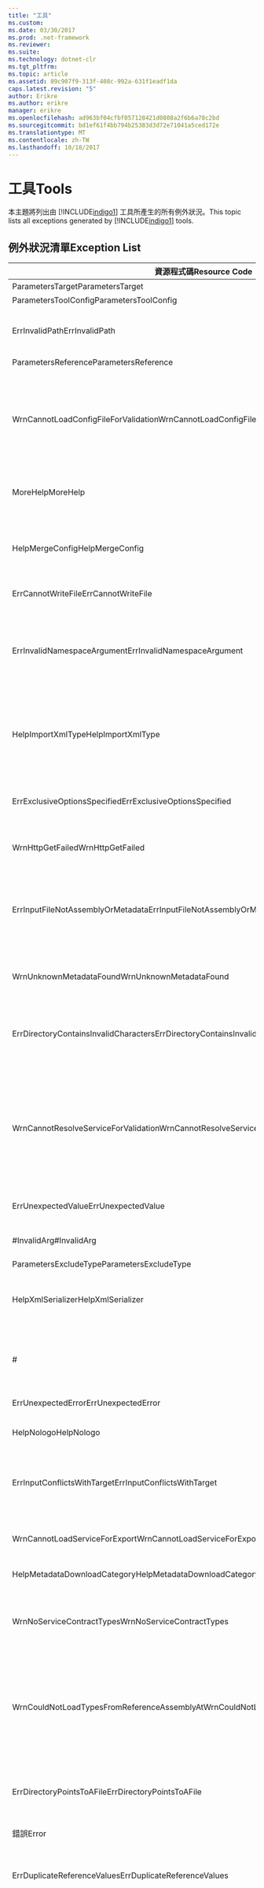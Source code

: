 ```yaml
---
title: "工具"
ms.custom: 
ms.date: 03/30/2017
ms.prod: .net-framework
ms.reviewer: 
ms.suite: 
ms.technology: dotnet-clr
ms.tgt_pltfrm: 
ms.topic: article
ms.assetid: 89c907f9-313f-408c-992a-631f1eadf1da
caps.latest.revision: "5"
author: Erikre
ms.author: erikre
manager: erikre
ms.openlocfilehash: ad963bf04cfbf057128421d0808a2f6b6a78c2bd
ms.sourcegitcommit: bd1ef61f4bb794b25383d3d72e71041a5ced172e
ms.translationtype: MT
ms.contentlocale: zh-TW
ms.lasthandoff: 10/18/2017
---
```

# <a name="tools"></a><span data-ttu-id="4cfe0-102">工具</span><span class="sxs-lookup"><span data-stu-id="4cfe0-102">Tools</span></span>
<span data-ttu-id="4cfe0-103">本主題將列出由 [!INCLUDE[indigo1](../../../../../includes/indigo1-md.md)] 工具所產生的所有例外狀況。</span><span class="sxs-lookup"><span data-stu-id="4cfe0-103">This topic lists all exceptions generated by [!INCLUDE[indigo1](../../../../../includes/indigo1-md.md)] tools.</span></span>  
  
## <a name="exception-list"></a><span data-ttu-id="4cfe0-104">例外狀況清單</span><span class="sxs-lookup"><span data-stu-id="4cfe0-104">Exception List</span></span>  
  
|<span data-ttu-id="4cfe0-105">資源程式碼</span><span class="sxs-lookup"><span data-stu-id="4cfe0-105">Resource Code</span></span>|<span data-ttu-id="4cfe0-106">資源字串</span><span class="sxs-lookup"><span data-stu-id="4cfe0-106">Resource String</span></span>|  
|-------------------|---------------------|  
|<span data-ttu-id="4cfe0-107">ParametersTarget</span><span class="sxs-lookup"><span data-stu-id="4cfe0-107">ParametersTarget</span></span>|<span data-ttu-id="4cfe0-108">\<列舉 ></span><span class="sxs-lookup"><span data-stu-id="4cfe0-108">\<enum></span></span>|  
|<span data-ttu-id="4cfe0-109">ParametersToolConfig</span><span class="sxs-lookup"><span data-stu-id="4cfe0-109">ParametersToolConfig</span></span>|<span data-ttu-id="4cfe0-110">\<configFile ></span><span class="sxs-lookup"><span data-stu-id="4cfe0-110">\<configFile></span></span>|  
|<span data-ttu-id="4cfe0-111">ErrInvalidPath</span><span class="sxs-lookup"><span data-stu-id="4cfe0-111">ErrInvalidPath</span></span>|<span data-ttu-id="4cfe0-112">指定的路徑無效。</span><span class="sxs-lookup"><span data-stu-id="4cfe0-112">The specified is an invalid path.</span></span> <span data-ttu-id="4cfe0-113">請檢查指定的引數。</span><span class="sxs-lookup"><span data-stu-id="4cfe0-113">Check the specified argument.</span></span>|  
|<span data-ttu-id="4cfe0-114">ParametersReference</span><span class="sxs-lookup"><span data-stu-id="4cfe0-114">ParametersReference</span></span>|<span data-ttu-id="4cfe0-115">\<檔案路徑 ></span><span class="sxs-lookup"><span data-stu-id="4cfe0-115">\<file path></span></span>|  
|<span data-ttu-id="4cfe0-116">WrnCannotLoadConfigFileForValidation</span><span class="sxs-lookup"><span data-stu-id="4cfe0-116">WrnCannotLoadConfigFileForValidation</span></span>|<span data-ttu-id="4cfe0-117">在處理從指定位置載入的組態檔時發生錯誤。</span><span class="sxs-lookup"><span data-stu-id="4cfe0-117">An error occurred while processing the configuration file loaded from the specified location.</span></span> <span data-ttu-id="4cfe0-118">無法驗證此組態檔中定義的服務。</span><span class="sxs-lookup"><span data-stu-id="4cfe0-118">Services that are defined in this configuration file cannot be validated.</span></span>|  
|<span data-ttu-id="4cfe0-119">MoreHelp</span><span class="sxs-lookup"><span data-stu-id="4cfe0-119">MoreHelp</span></span>|<span data-ttu-id="4cfe0-120">如需詳細說明，請輸入 "svcutil" 並包含指定引數。</span><span class="sxs-lookup"><span data-stu-id="4cfe0-120">For more help, type "svcutil" with the specified arguments.</span></span>|  
|<span data-ttu-id="4cfe0-121">HelpMergeConfig</span><span class="sxs-lookup"><span data-stu-id="4cfe0-121">HelpMergeConfig</span></span>|<span data-ttu-id="4cfe0-122">會導致產生的組態合併到現有的檔案，而不是覆寫現有的檔案。</span><span class="sxs-lookup"><span data-stu-id="4cfe0-122">Causes the generated configuration to be merged into an existing file instead of overwriting the existing file.</span></span>|  
|<span data-ttu-id="4cfe0-123">ErrCannotWriteFile</span><span class="sxs-lookup"><span data-stu-id="4cfe0-123">ErrCannotWriteFile</span></span>|<span data-ttu-id="4cfe0-124">無法寫入輸出檔。</span><span class="sxs-lookup"><span data-stu-id="4cfe0-124">Cannot write to an output file.</span></span>|  
|<span data-ttu-id="4cfe0-125">ErrInvalidNamespaceArgument</span><span class="sxs-lookup"><span data-stu-id="4cfe0-125">ErrInvalidNamespaceArgument</span></span>|<span data-ttu-id="4cfe0-126">指定的無效值已傳遞給指定的選項。</span><span class="sxs-lookup"><span data-stu-id="4cfe0-126">The specified invalid value was passed to the specified option.</span></span> <span data-ttu-id="4cfe0-127">指定逗號分隔的目標命名空間與 CLR 命名空間組。</span><span class="sxs-lookup"><span data-stu-id="4cfe0-127">Specify a comma-separated target namespace and CLR namespace pair.</span></span>|  
|<span data-ttu-id="4cfe0-128">HelpImportXmlType</span><span class="sxs-lookup"><span data-stu-id="4cfe0-128">HelpImportXmlType</span></span>|<span data-ttu-id="4cfe0-129">設定 DataContract 序列化程式將非 DataContract 類型當成 IXmlSerializable 類型來匯入。</span><span class="sxs-lookup"><span data-stu-id="4cfe0-129">Configures the DataContract serializer to import non-DataContract types as IXmlSerializable types.</span></span>|  
|<span data-ttu-id="4cfe0-130">ErrExclusiveOptionsSpecified</span><span class="sxs-lookup"><span data-stu-id="4cfe0-130">ErrExclusiveOptionsSpecified</span></span>|<span data-ttu-id="4cfe0-131">一旦指定了其他指定選項，就無法使用指定的選項。</span><span class="sxs-lookup"><span data-stu-id="4cfe0-131">The specified option cannot be used when the other specified option has been specified.</span></span>|  
|<span data-ttu-id="4cfe0-132">WrnHttpGetFailed</span><span class="sxs-lookup"><span data-stu-id="4cfe0-132">WrnHttpGetFailed</span></span>|<span data-ttu-id="4cfe0-133">包含指定 URI 的 HTTP GET 錯誤。</span><span class="sxs-lookup"><span data-stu-id="4cfe0-133">HTTP GET Error with the specified URI.</span></span>|  
|<span data-ttu-id="4cfe0-134">ErrInputFileNotAssemblyOrMetadata</span><span class="sxs-lookup"><span data-stu-id="4cfe0-134">ErrInputFileNotAssemblyOrMetadata</span></span>|<span data-ttu-id="4cfe0-135">透過指定輸入引數所讀取的指定位置裡的檔案，看起來不像是 XML 中繼資料檔或有效的組件。</span><span class="sxs-lookup"><span data-stu-id="4cfe0-135">The file at the specified location read via the specified input argument does not appear to be an XML metadata file or a valid assembly.</span></span>|  
|<span data-ttu-id="4cfe0-136">WrnUnknownMetadataFound</span><span class="sxs-lookup"><span data-stu-id="4cfe0-136">WrnUnknownMetadataFound</span></span>|<span data-ttu-id="4cfe0-137">無法儲存無法辨識的指定類型中繼資料文件。</span><span class="sxs-lookup"><span data-stu-id="4cfe0-137">Cannot save unrecognized metadata document of the specified type.</span></span>|  
|<span data-ttu-id="4cfe0-138">ErrDirectoryContainsInvalidCharacters</span><span class="sxs-lookup"><span data-stu-id="4cfe0-138">ErrDirectoryContainsInvalidCharacters</span></span>|<span data-ttu-id="4cfe0-139">指定的無效值已傳遞給指定的選項。</span><span class="sxs-lookup"><span data-stu-id="4cfe0-139">The specified invalid value was passed to the specified option.</span></span> <span data-ttu-id="4cfe0-140">路徑不允許指定的字元。</span><span class="sxs-lookup"><span data-stu-id="4cfe0-140">The specified character is not permitted in a path.</span></span>|  
|<span data-ttu-id="4cfe0-141">WrnCannotResolveServiceForValidation</span><span class="sxs-lookup"><span data-stu-id="4cfe0-141">WrnCannotResolveServiceForValidation</span></span>|<span data-ttu-id="4cfe0-142">無法載入包含指定 configName 的服務。</span><span class="sxs-lookup"><span data-stu-id="4cfe0-142">Unable to load a service with the specified configName.</span></span> <span data-ttu-id="4cfe0-143">若要驗證服務，請同時提供包含服務類型的組件，以及包含此服務組態的可執行檔。</span><span class="sxs-lookup"><span data-stu-id="4cfe0-143">To validate a service, provide both the assembly that contains the service type and an executable with the configuration for this service.</span></span>|  
|<span data-ttu-id="4cfe0-144">ErrUnexpectedValue</span><span class="sxs-lookup"><span data-stu-id="4cfe0-144">ErrUnexpectedValue</span></span>|<span data-ttu-id="4cfe0-145">指定的選項不支援任何值。</span><span class="sxs-lookup"><span data-stu-id="4cfe0-145">The specified option does not support any values.</span></span>|  
|<span data-ttu-id="4cfe0-146">#InvalidArg</span><span class="sxs-lookup"><span data-stu-id="4cfe0-146">#InvalidArg</span></span>|<span data-ttu-id="4cfe0-147">指定項目內含無效引數。</span><span class="sxs-lookup"><span data-stu-id="4cfe0-147">The specified contains an invalid argument.</span></span>|  
|<span data-ttu-id="4cfe0-148">ParametersExcludeType</span><span class="sxs-lookup"><span data-stu-id="4cfe0-148">ParametersExcludeType</span></span>|<span data-ttu-id="4cfe0-149">\<type></span><span class="sxs-lookup"><span data-stu-id="4cfe0-149">\<type></span></span>|  
|<span data-ttu-id="4cfe0-150">HelpXmlSerializer</span><span class="sxs-lookup"><span data-stu-id="4cfe0-150">HelpXmlSerializer</span></span>|<span data-ttu-id="4cfe0-151">產生資料型別，這些型別會使用 XmlSerializer 來進行序列化和還原序列化。</span><span class="sxs-lookup"><span data-stu-id="4cfe0-151">Generate data types that use the XmlSerializer for serialization and deserialization.</span></span>|  
|#|---------------------------------------------------------------------------------------------------------------------=|  
|<span data-ttu-id="4cfe0-152">ErrUnexpectedError</span><span class="sxs-lookup"><span data-stu-id="4cfe0-152">ErrUnexpectedError</span></span>|<span data-ttu-id="4cfe0-153">工具中出現錯誤。</span><span class="sxs-lookup"><span data-stu-id="4cfe0-153">An error occurred in the tool.</span></span>|  
|<span data-ttu-id="4cfe0-154">HelpNologo</span><span class="sxs-lookup"><span data-stu-id="4cfe0-154">HelpNologo</span></span>|<span data-ttu-id="4cfe0-155">已隱藏著作權與橫幅資訊。</span><span class="sxs-lookup"><span data-stu-id="4cfe0-155">The copyright and banner message is suppressed.</span></span>|  
|<span data-ttu-id="4cfe0-156">ErrInputConflictsWithTarget</span><span class="sxs-lookup"><span data-stu-id="4cfe0-156">ErrInputConflictsWithTarget</span></span>|<span data-ttu-id="4cfe0-157">從指定項目中讀取的輸入型別不支援將指定選項設為指定值。</span><span class="sxs-lookup"><span data-stu-id="4cfe0-157">The type of input read from the specified is not supported with the specified option set to the specified value.</span></span>|  
|<span data-ttu-id="4cfe0-158">WrnCannotLoadServiceForExport</span><span class="sxs-lookup"><span data-stu-id="4cfe0-158">WrnCannotLoadServiceForExport</span></span>|<span data-ttu-id="4cfe0-159">載入要匯出的服務類型時發生錯誤。</span><span class="sxs-lookup"><span data-stu-id="4cfe0-159">An error occurred while loading the service type to be exported.</span></span>|  
|<span data-ttu-id="4cfe0-160">HelpMetadataDownloadCategory</span><span class="sxs-lookup"><span data-stu-id="4cfe0-160">HelpMetadataDownloadCategory</span></span>|<span data-ttu-id="4cfe0-161">-= 中繼資料下載 =-</span><span class="sxs-lookup"><span data-stu-id="4cfe0-161">-= METADATA DOWNLOAD =-</span></span>|  
|<span data-ttu-id="4cfe0-162">WrnNoServiceContractTypes</span><span class="sxs-lookup"><span data-stu-id="4cfe0-162">WrnNoServiceContractTypes</span></span>|<span data-ttu-id="4cfe0-163">無法產生指定組件的 XmlSerializer 型別。</span><span class="sxs-lookup"><span data-stu-id="4cfe0-163">Cannot generate XmlSerializer types for the specified assembly.</span></span> <span data-ttu-id="4cfe0-164">找不到服務合約類型。</span><span class="sxs-lookup"><span data-stu-id="4cfe0-164">No service contract types were found.</span></span>|  
|<span data-ttu-id="4cfe0-165">WrnCouldNotLoadTypesFromReferenceAssemblyAt</span><span class="sxs-lookup"><span data-stu-id="4cfe0-165">WrnCouldNotLoadTypesFromReferenceAssemblyAt</span></span>|<span data-ttu-id="4cfe0-166">在載入先前從指定項目載入的組件型別時發生錯誤。</span><span class="sxs-lookup"><span data-stu-id="4cfe0-166">An error occurred while loading types in an assembly that was loaded from the specified.</span></span> <span data-ttu-id="4cfe0-167">無法載入組件中某些型別，因此無法提供給工具使用。</span><span class="sxs-lookup"><span data-stu-id="4cfe0-167">Some types in the assembly cannot be loaded and are unavailable to the tool.</span></span>|  
|<span data-ttu-id="4cfe0-168">ErrDirectoryPointsToAFile</span><span class="sxs-lookup"><span data-stu-id="4cfe0-168">ErrDirectoryPointsToAFile</span></span>|<span data-ttu-id="4cfe0-169">指定的無效值已傳遞給指定的選項。</span><span class="sxs-lookup"><span data-stu-id="4cfe0-169">The specified invalid value was passed to the specified option.</span></span> <span data-ttu-id="4cfe0-170">指定值為檔案路徑。</span><span class="sxs-lookup"><span data-stu-id="4cfe0-170">The specified value is a path to a file.</span></span>|  
|<span data-ttu-id="4cfe0-171">錯誤</span><span class="sxs-lookup"><span data-stu-id="4cfe0-171">Error</span></span>|<span data-ttu-id="4cfe0-172">錯誤：</span><span class="sxs-lookup"><span data-stu-id="4cfe0-172">Error:</span></span>|  
|<span data-ttu-id="4cfe0-173">ErrDuplicateReferenceValues</span><span class="sxs-lookup"><span data-stu-id="4cfe0-173">ErrDuplicateReferenceValues</span></span>|<span data-ttu-id="4cfe0-174">已使用指定選項來載入指定組件兩次。</span><span class="sxs-lookup"><span data-stu-id="4cfe0-174">The specified assembly was loaded twice using the specified option.</span></span> <span data-ttu-id="4cfe0-175">組件只能當作參照一次。</span><span class="sxs-lookup"><span data-stu-id="4cfe0-175">An assembly can only be reference once.</span></span>|  
|<span data-ttu-id="4cfe0-176">WrnNoXmlSerializerOperationBehavior</span><span class="sxs-lookup"><span data-stu-id="4cfe0-176">WrnNoXmlSerializerOperationBehavior</span></span>|<span data-ttu-id="4cfe0-177">無法產生指定組件的 XmlSerializer。</span><span class="sxs-lookup"><span data-stu-id="4cfe0-177">Cannot generate XmlSerializer for the specified assembly.</span></span> <span data-ttu-id="4cfe0-178">組件中的所有服務合約都未與 XmlSerializerOperationBehavior 一起運作。</span><span class="sxs-lookup"><span data-stu-id="4cfe0-178">No service contract in the assembly has an operation with XmlSerializerOperationBehavior.</span></span>|  
|<span data-ttu-id="4cfe0-179">ErrCannotCreateDirectory</span><span class="sxs-lookup"><span data-stu-id="4cfe0-179">ErrCannotCreateDirectory</span></span>|<span data-ttu-id="4cfe0-180">無法建立指定目錄。</span><span class="sxs-lookup"><span data-stu-id="4cfe0-180">Cannot create the specified directory.</span></span>|  
|<span data-ttu-id="4cfe0-181">ErrCouldNotLoadTypesFromAssemblyAt</span><span class="sxs-lookup"><span data-stu-id="4cfe0-181">ErrCouldNotLoadTypesFromAssemblyAt</span></span>|<span data-ttu-id="4cfe0-182">無法將任何型別載入指定組件中。</span><span class="sxs-lookup"><span data-stu-id="4cfe0-182">Cannot load any types in the specified assembly.</span></span>|  
|<span data-ttu-id="4cfe0-183">ErrUnknownSwitch</span><span class="sxs-lookup"><span data-stu-id="4cfe0-183">ErrUnknownSwitch</span></span>|<span data-ttu-id="4cfe0-184">指定的參數為無法辨識的選項。</span><span class="sxs-lookup"><span data-stu-id="4cfe0-184">The specified switch is an unrecognized option.</span></span>|  
|<span data-ttu-id="4cfe0-185">Logo</span><span class="sxs-lookup"><span data-stu-id="4cfe0-185">Logo</span></span>|<span data-ttu-id="4cfe0-186">工具的標誌為包含版本資訊的 "Microsoft ® Service Model Metadata Tool"。</span><span class="sxs-lookup"><span data-stu-id="4cfe0-186">The logo of the tool is "Microsoft ® Service Model Metadata Tool" with version.</span></span>|  
|<span data-ttu-id="4cfe0-187">NoCodeWasGenerated</span><span class="sxs-lookup"><span data-stu-id="4cfe0-187">NoCodeWasGenerated</span></span>|<span data-ttu-id="4cfe0-188">未產生任何程式碼。</span><span class="sxs-lookup"><span data-stu-id="4cfe0-188">No code was generated.</span></span><br /><br /> <span data-ttu-id="4cfe0-189">如果您之前嘗試產生用戶端，可能是因為中繼資料文件並未包含任何有效的合約或服務</span><span class="sxs-lookup"><span data-stu-id="4cfe0-189">If you were trying to generate a client, this could be because the metadata documents did not contain any valid contracts or services</span></span><br /><br /> <span data-ttu-id="4cfe0-190">或是因為所有合約/服務被發現存在參照組件中。</span><span class="sxs-lookup"><span data-stu-id="4cfe0-190">or because all contracts/services were discovered to exist in reference assemblies.</span></span> <span data-ttu-id="4cfe0-191">請確認您已將所有中繼資料文件傳送至工具中。</span><span class="sxs-lookup"><span data-stu-id="4cfe0-191">Verify that you passed all the metadata documents to the tool.</span></span>|  
|<span data-ttu-id="4cfe0-192">WrnUnableToLoadContractForSGen</span><span class="sxs-lookup"><span data-stu-id="4cfe0-192">WrnUnableToLoadContractForSGen</span></span>|<span data-ttu-id="4cfe0-193">載入合約類型時發生錯誤。</span><span class="sxs-lookup"><span data-stu-id="4cfe0-193">An error occurred while loading a contract type.</span></span> <span data-ttu-id="4cfe0-194">無法產生此合約的 XmlSerializer 型別。</span><span class="sxs-lookup"><span data-stu-id="4cfe0-194">Cannot generate the XmlSerializer type for this contract.</span></span> <span data-ttu-id="4cfe0-195">指定了型別和詳細資料。</span><span class="sxs-lookup"><span data-stu-id="4cfe0-195">The type and details are specified.</span></span>|  
|<span data-ttu-id="4cfe0-196">WrnOptionConflictsWithInput</span><span class="sxs-lookup"><span data-stu-id="4cfe0-196">WrnOptionConflictsWithInput</span></span>|<span data-ttu-id="4cfe0-197">無法將指定選項與多個輸入組件一起使用。</span><span class="sxs-lookup"><span data-stu-id="4cfe0-197">The specified option cannot be used with multiple input assemblies.</span></span> <span data-ttu-id="4cfe0-198">已忽略指定選項。</span><span class="sxs-lookup"><span data-stu-id="4cfe0-198">The specified option is ignored.</span></span>|  
|<span data-ttu-id="4cfe0-199">ErrUnableToImportMetadata</span><span class="sxs-lookup"><span data-stu-id="4cfe0-199">ErrUnableToImportMetadata</span></span>|<span data-ttu-id="4cfe0-200">嘗試匯入中繼資料時發生嚴重錯誤。</span><span class="sxs-lookup"><span data-stu-id="4cfe0-200">A critical error occurred while attempting to import metadata.</span></span>|  
|<span data-ttu-id="4cfe0-201">ErrInvalidSerializer</span><span class="sxs-lookup"><span data-stu-id="4cfe0-201">ErrInvalidSerializer</span></span>|<span data-ttu-id="4cfe0-202">無效的序列化程式已經傳送至指定選項中。</span><span class="sxs-lookup"><span data-stu-id="4cfe0-202">An invalid serializer value was passed to the specified option.</span></span> <span data-ttu-id="4cfe0-203">已指定支援的序列化程式。</span><span class="sxs-lookup"><span data-stu-id="4cfe0-203">The supported serializers are specified.</span></span>|  
|<span data-ttu-id="4cfe0-204">SavingDownloadedMetadata</span><span class="sxs-lookup"><span data-stu-id="4cfe0-204">SavingDownloadedMetadata</span></span>|<span data-ttu-id="4cfe0-205">正在儲存下載的中繼資料檔...</span><span class="sxs-lookup"><span data-stu-id="4cfe0-205">Saving downloaded metadata files...</span></span>|  
|<span data-ttu-id="4cfe0-206">WrnNoConfigForServices</span><span class="sxs-lookup"><span data-stu-id="4cfe0-206">WrnNoConfigForServices</span></span>|<span data-ttu-id="4cfe0-207">所傳送的組件沒有一個是包含組態檔的可執行檔，或者沒有一個組態檔包含帶有指定組態名稱的服務。</span><span class="sxs-lookup"><span data-stu-id="4cfe0-207">None of the assemblies passed were executables with configuration file or none of the configuration files contained services with the specified configuration name.</span></span>|  
|<span data-ttu-id="4cfe0-208">ErrInputConflictsWithOption</span><span class="sxs-lookup"><span data-stu-id="4cfe0-208">ErrInputConflictsWithOption</span></span>|<span data-ttu-id="4cfe0-209">從指定項目讀取的輸入無法用來搭配指定選項，因為它們意指不同的工具作業模式。</span><span class="sxs-lookup"><span data-stu-id="4cfe0-209">The input read from the specified cannot be used with the specified option because they imply different modes of tool operation.</span></span>|  
|<span data-ttu-id="4cfe0-210">ErrUnableToExportEndpoints</span><span class="sxs-lookup"><span data-stu-id="4cfe0-210">ErrUnableToExportEndpoints</span></span>|<span data-ttu-id="4cfe0-211">匯出指定服務類型時發生錯誤。</span><span class="sxs-lookup"><span data-stu-id="4cfe0-211">An error occurred while exporting the specified service type.</span></span>|  
|<span data-ttu-id="4cfe0-212">ErrInputSchemaParseError</span><span class="sxs-lookup"><span data-stu-id="4cfe0-212">ErrInputSchemaParseError</span></span>|<span data-ttu-id="4cfe0-213">讀取指定項目時發生 XML 結構描述剖析錯誤。</span><span class="sxs-lookup"><span data-stu-id="4cfe0-213">An XML schema parsing error occurred while reading the specified.</span></span> <span data-ttu-id="4cfe0-214">請驗證 XML 格式正確而且有效。</span><span class="sxs-lookup"><span data-stu-id="4cfe0-214">Verify that the XML is both well-formed and valid.</span></span>|  
|<span data-ttu-id="4cfe0-215">ErrInputPolicyParseError</span><span class="sxs-lookup"><span data-stu-id="4cfe0-215">ErrInputPolicyParseError</span></span>|<span data-ttu-id="4cfe0-216">讀取指定項目時發生 WS-Policy 剖析錯誤。</span><span class="sxs-lookup"><span data-stu-id="4cfe0-216">A WS-Policy parsing error occurred while reading the specified.</span></span> <span data-ttu-id="4cfe0-217">請驗證 XML 格式正確而且有效。</span><span class="sxs-lookup"><span data-stu-id="4cfe0-217">Verify that the XML is both well-formed and valid.</span></span>|  
|<span data-ttu-id="4cfe0-218">ErrUnableToLoadReferenceType</span><span class="sxs-lookup"><span data-stu-id="4cfe0-218">ErrUnableToLoadReferenceType</span></span>|<span data-ttu-id="4cfe0-219">載入參照的合約類型時發生錯誤。</span><span class="sxs-lookup"><span data-stu-id="4cfe0-219">An error occurred while loading a referenced contract type.</span></span> <span data-ttu-id="4cfe0-220">已忽略指定類型。</span><span class="sxs-lookup"><span data-stu-id="4cfe0-220">This specified type is ignored.</span></span>|  
|<span data-ttu-id="4cfe0-221">WrnCannotLoadServiceForValidation</span><span class="sxs-lookup"><span data-stu-id="4cfe0-221">WrnCannotLoadServiceForValidation</span></span>|<span data-ttu-id="4cfe0-222">載入要驗證的服務時發生錯誤。</span><span class="sxs-lookup"><span data-stu-id="4cfe0-222">An error occurred while loading the service to be validated.</span></span> <span data-ttu-id="4cfe0-223">指定了型別和詳細資料。</span><span class="sxs-lookup"><span data-stu-id="4cfe0-223">The type and details are specified.</span></span>|  
|<span data-ttu-id="4cfe0-224">HelpCodeGenerationCategory</span><span class="sxs-lookup"><span data-stu-id="4cfe0-224">HelpCodeGenerationCategory</span></span>|<span data-ttu-id="4cfe0-225">-= 程式碼產生 =-</span><span class="sxs-lookup"><span data-stu-id="4cfe0-225">-= CODE GENERATION =-</span></span>|  
|<span data-ttu-id="4cfe0-226">RetreivingMetadataWithMexAndDisco</span><span class="sxs-lookup"><span data-stu-id="4cfe0-226">RetreivingMetadataWithMexAndDisco</span></span>|<span data-ttu-id="4cfe0-227">使用 WS-Metadata Exchange 或 DISCO 嘗試從指定項目中下載中繼資料。</span><span class="sxs-lookup"><span data-stu-id="4cfe0-227">Attempting to download metadata from the specified using WS-Metadata Exchange or DISCO.</span></span>|  
|<span data-ttu-id="4cfe0-228">ErrGeneralSchemaValidation</span><span class="sxs-lookup"><span data-stu-id="4cfe0-228">ErrGeneralSchemaValidation</span></span>|<span data-ttu-id="4cfe0-229">驗證在匯出期間產生的 XML 結構描述時發生錯誤。</span><span class="sxs-lookup"><span data-stu-id="4cfe0-229">An error occurred while verifying XML schemas that were generated during export.</span></span>|  
|<span data-ttu-id="4cfe0-230">ParametersDirectory</span><span class="sxs-lookup"><span data-stu-id="4cfe0-230">ParametersDirectory</span></span>|<span data-ttu-id="4cfe0-231">\<目錄 ></span><span class="sxs-lookup"><span data-stu-id="4cfe0-231">\<directory></span></span>|  
|<span data-ttu-id="4cfe0-232">ErrCannotLoadSpecifiedType</span><span class="sxs-lookup"><span data-stu-id="4cfe0-232">ErrCannotLoadSpecifiedType</span></span>|<span data-ttu-id="4cfe0-233">無法針對已經傳送至指定選項的指定值載入任何型別。</span><span class="sxs-lookup"><span data-stu-id="4cfe0-233">No type can be loaded for the specified value that was passed to the specified option.</span></span> <span data-ttu-id="4cfe0-234">請確定此型別所屬的組件係透過指定選項來指定。</span><span class="sxs-lookup"><span data-stu-id="4cfe0-234">Ensure that the assembly that this type belongs to is specified using the specified option.</span></span>|  
|<span data-ttu-id="4cfe0-235">ErrOptionModeConflict</span><span class="sxs-lookup"><span data-stu-id="4cfe0-235">ErrOptionModeConflict</span></span>|<span data-ttu-id="4cfe0-236">指定選項無法搭配指定選項一起使用，因為它們意指不同的輸出類型。</span><span class="sxs-lookup"><span data-stu-id="4cfe0-236">The specified option cannot be used with the specified option because they imply different output types.</span></span>|  
|<span data-ttu-id="4cfe0-237">ErrIsNotAnAssembly</span><span class="sxs-lookup"><span data-stu-id="4cfe0-237">ErrIsNotAnAssembly</span></span>|<span data-ttu-id="4cfe0-238">無法將指定項目當成組件載入。</span><span class="sxs-lookup"><span data-stu-id="4cfe0-238">Cannot load the specified as an assembly.</span></span> <span data-ttu-id="4cfe0-239">請驗證此檔案為 .NET 組件。</span><span class="sxs-lookup"><span data-stu-id="4cfe0-239">Verify that this file is a .NET assembly.</span></span>|  
|<span data-ttu-id="4cfe0-240">ErrInputConflictsWithMode</span><span class="sxs-lookup"><span data-stu-id="4cfe0-240">ErrInputConflictsWithMode</span></span>|<span data-ttu-id="4cfe0-241">從指定項目讀取的輸入與其他選項不一致。</span><span class="sxs-lookup"><span data-stu-id="4cfe0-241">The input read from the specified is inconsistent with other options.</span></span>|  
|<span data-ttu-id="4cfe0-242">ErrDuplicateValuePassedToTypeArg</span><span class="sxs-lookup"><span data-stu-id="4cfe0-242">ErrDuplicateValuePassedToTypeArg</span></span>|<span data-ttu-id="4cfe0-243">指定值已經多次傳送至指定選項。</span><span class="sxs-lookup"><span data-stu-id="4cfe0-243">The specified value was passed to the specified option multiple times.</span></span> <span data-ttu-id="4cfe0-244">每種型別只能指定一次。</span><span class="sxs-lookup"><span data-stu-id="4cfe0-244">Each type can be specified only once.</span></span>|  
|<span data-ttu-id="4cfe0-245">ErrInputEPRFileParseError</span><span class="sxs-lookup"><span data-stu-id="4cfe0-245">ErrInputEPRFileParseError</span></span>|<span data-ttu-id="4cfe0-246">無法從指定項目讀取端點參照。</span><span class="sxs-lookup"><span data-stu-id="4cfe0-246">Cannot read the endpoint reference from the specified.</span></span> <span data-ttu-id="4cfe0-247">請驗證 XML 格式正確而且有效。</span><span class="sxs-lookup"><span data-stu-id="4cfe0-247">Verify that the XML is both well-formed and valid.</span></span>|  
|<span data-ttu-id="4cfe0-248">ErrCouldNotCreateCodeProvider</span><span class="sxs-lookup"><span data-stu-id="4cfe0-248">ErrCouldNotCreateCodeProvider</span></span>|<span data-ttu-id="4cfe0-249">您無法針對已經傳送至 /{1} 引數的指定值建立程式碼提供者。</span><span class="sxs-lookup"><span data-stu-id="4cfe0-249">A code provider cannot be created for the specified value, that was passed to the /{1} argument.</span></span> <span data-ttu-id="4cfe0-250">請驗證程式碼提供者已安裝且設定妥當。</span><span class="sxs-lookup"><span data-stu-id="4cfe0-250">Verify that the code provider is properly installed and configured.</span></span>|  
|<span data-ttu-id="4cfe0-251">ErrPathTooLongDirOnly</span><span class="sxs-lookup"><span data-stu-id="4cfe0-251">ErrPathTooLongDirOnly</span></span>|<span data-ttu-id="4cfe0-252">結果指定路徑太長。</span><span class="sxs-lookup"><span data-stu-id="4cfe0-252">The resultant specified path is too long.</span></span> <span data-ttu-id="4cfe0-253">請檢視指定引數。</span><span class="sxs-lookup"><span data-stu-id="4cfe0-253">Review the specified argument.</span></span>|  
|<span data-ttu-id="4cfe0-254">HelpDataContractSerializer</span><span class="sxs-lookup"><span data-stu-id="4cfe0-254">HelpDataContractSerializer</span></span>|<span data-ttu-id="4cfe0-255">產生使用 DataContract 序列化程式以進行序列化與還原序列化的資料型別。</span><span class="sxs-lookup"><span data-stu-id="4cfe0-255">Generate data types that use the DataContract Serializer for serialization and deserialization.</span></span>|  
|<span data-ttu-id="4cfe0-256">ErrUnableToExportEndpoint</span><span class="sxs-lookup"><span data-stu-id="4cfe0-256">ErrUnableToExportEndpoint</span></span>|<span data-ttu-id="4cfe0-257">匯出指定命名空間之指定端點名稱時發生錯誤，此命名空間可在組件所載入的組態檔之指定服務型別中找到。</span><span class="sxs-lookup"><span data-stu-id="4cfe0-257">An error occurred while exporting the specified  endpoint name in the specified namespace in the specified  service type found in the configuration file loaded for the assembly.</span></span>|  
|<span data-ttu-id="4cfe0-258">HelpUsage1</span><span class="sxs-lookup"><span data-stu-id="4cfe0-258">HelpUsage1</span></span>|<span data-ttu-id="4cfe0-259">顯示說明用法。</span><span class="sxs-lookup"><span data-stu-id="4cfe0-259">Displays help usage.</span></span>|  
|<span data-ttu-id="4cfe0-260">HelpUsage2</span><span class="sxs-lookup"><span data-stu-id="4cfe0-260">HelpUsage2</span></span>|<span data-ttu-id="4cfe0-261">顯示說明用法。</span><span class="sxs-lookup"><span data-stu-id="4cfe0-261">Displays help usage.</span></span>|  
|<span data-ttu-id="4cfe0-262">HelpUsage3</span><span class="sxs-lookup"><span data-stu-id="4cfe0-262">HelpUsage3</span></span>|<span data-ttu-id="4cfe0-263">顯示說明用法。</span><span class="sxs-lookup"><span data-stu-id="4cfe0-263">Displays help usage.</span></span>|  
|<span data-ttu-id="4cfe0-264">HelpUsage4</span><span class="sxs-lookup"><span data-stu-id="4cfe0-264">HelpUsage4</span></span>|<span data-ttu-id="4cfe0-265">顯示說明用法。</span><span class="sxs-lookup"><span data-stu-id="4cfe0-265">Displays help usage.</span></span>|  
|<span data-ttu-id="4cfe0-266">HelpUsage5</span><span class="sxs-lookup"><span data-stu-id="4cfe0-266">HelpUsage5</span></span>|<span data-ttu-id="4cfe0-267">顯示說明用法。</span><span class="sxs-lookup"><span data-stu-id="4cfe0-267">Displays help usage.</span></span>|  
|<span data-ttu-id="4cfe0-268">ErrDirectoryNotFound</span><span class="sxs-lookup"><span data-stu-id="4cfe0-268">ErrDirectoryNotFound</span></span>|<span data-ttu-id="4cfe0-269">找不到指定目錄。</span><span class="sxs-lookup"><span data-stu-id="4cfe0-269">The specified directory cannot be found.</span></span> <span data-ttu-id="4cfe0-270">請驗證目錄確實存在，而且您具有適當的讀取權限。</span><span class="sxs-lookup"><span data-stu-id="4cfe0-270">Verify that the directory exists and that you have the appropriate permissions to read it.</span></span>|  
|<span data-ttu-id="4cfe0-271">ErrUnableToLoadFile</span><span class="sxs-lookup"><span data-stu-id="4cfe0-271">ErrUnableToLoadFile</span></span>|<span data-ttu-id="4cfe0-272">無法讀取指定檔案。</span><span class="sxs-lookup"><span data-stu-id="4cfe0-272">Cannot read the specified file.</span></span>|  
|<span data-ttu-id="4cfe0-273">ErrNoFilesFound</span><span class="sxs-lookup"><span data-stu-id="4cfe0-273">ErrNoFilesFound</span></span>|<span data-ttu-id="4cfe0-274">指定的輸入路徑並未參照到任何現有檔案。</span><span class="sxs-lookup"><span data-stu-id="4cfe0-274">The specified input path does not appear to refer to any existing files.</span></span>|  
|<span data-ttu-id="4cfe0-275">ParametersConfig</span><span class="sxs-lookup"><span data-stu-id="4cfe0-275">ParametersConfig</span></span>|<span data-ttu-id="4cfe0-276">\<configFile ></span><span class="sxs-lookup"><span data-stu-id="4cfe0-276">\<configFile></span></span>|  
|<span data-ttu-id="4cfe0-277">ErrDirectoryInsteadOfFile</span><span class="sxs-lookup"><span data-stu-id="4cfe0-277">ErrDirectoryInsteadOfFile</span></span>|<span data-ttu-id="4cfe0-278">指定的輸入路徑可能是目錄。</span><span class="sxs-lookup"><span data-stu-id="4cfe0-278">The specified input path appears to be a directory.</span></span> <span data-ttu-id="4cfe0-279">輸入必須是 URL 或檔案路徑。</span><span class="sxs-lookup"><span data-stu-id="4cfe0-279">Input must be either URLs or file paths.</span></span>|  
|<span data-ttu-id="4cfe0-280">HelpConfig</span><span class="sxs-lookup"><span data-stu-id="4cfe0-280">HelpConfig</span></span>|<span data-ttu-id="4cfe0-281">指示工具使用提供的名稱來產生組態檔。</span><span class="sxs-lookup"><span data-stu-id="4cfe0-281">Instructs the tools to generate a configuration file with the name provided.</span></span> <span data-ttu-id="4cfe0-282">預設：output.config。</span><span class="sxs-lookup"><span data-stu-id="4cfe0-282">Default: output.config.</span></span>|  
|<span data-ttu-id="4cfe0-283">ErrSingleUseSwitch</span><span class="sxs-lookup"><span data-stu-id="4cfe0-283">ErrSingleUseSwitch</span></span>|<span data-ttu-id="4cfe0-284">您無法多次指定選項。</span><span class="sxs-lookup"><span data-stu-id="4cfe0-284">The specified option cannot be specified multiple times.</span></span>|  
|<span data-ttu-id="4cfe0-285">警告</span><span class="sxs-lookup"><span data-stu-id="4cfe0-285">Warning</span></span>|<span data-ttu-id="4cfe0-286">警告:</span><span class="sxs-lookup"><span data-stu-id="4cfe0-286">Warning:</span></span>|  
|<span data-ttu-id="4cfe0-287">WrnAmbiguousServiceConfig</span><span class="sxs-lookup"><span data-stu-id="4cfe0-287">WrnAmbiguousServiceConfig</span></span>|<span data-ttu-id="4cfe0-288">找到包含指定組態名稱的多個服務組態，且下列組件已指定。</span><span class="sxs-lookup"><span data-stu-id="4cfe0-288">Multiple service configurations were found with the specified configuration name, the following assemblies are specified.</span></span>|  
|<span data-ttu-id="4cfe0-289">ErrInvalidInputPath</span><span class="sxs-lookup"><span data-stu-id="4cfe0-289">ErrInvalidInputPath</span></span>|<span data-ttu-id="4cfe0-290">指定的輸入路徑並未參照到任何現有檔案，而且可能不是有效的 URI。</span><span class="sxs-lookup"><span data-stu-id="4cfe0-290">The specified input path does not appear to refer to any existing files and does not appear to be a valid URI.</span></span>|  
|<span data-ttu-id="4cfe0-291">ErrUnableToLoadInputs</span><span class="sxs-lookup"><span data-stu-id="4cfe0-291">ErrUnableToLoadInputs</span></span>|<span data-ttu-id="4cfe0-292">讀取載入的中繼資料時發生錯誤。</span><span class="sxs-lookup"><span data-stu-id="4cfe0-292">An error occurred while reading the loaded metadata.</span></span>|  
|<span data-ttu-id="4cfe0-293">GeneratingSerializer</span><span class="sxs-lookup"><span data-stu-id="4cfe0-293">GeneratingSerializer</span></span>|<span data-ttu-id="4cfe0-294">正在產生 XML 序列化程式...</span><span class="sxs-lookup"><span data-stu-id="4cfe0-294">Generating XML serializers...</span></span>|  
|<span data-ttu-id="4cfe0-295">HelpToolConfig</span><span class="sxs-lookup"><span data-stu-id="4cfe0-295">HelpToolConfig</span></span>|<span data-ttu-id="4cfe0-296">用來取代應用程式組態檔的自訂組態檔。</span><span class="sxs-lookup"><span data-stu-id="4cfe0-296">Custom configuration file to use in place of the application configuration file.</span></span> <span data-ttu-id="4cfe0-297">這可用於變更中繼資料組態或註冊組態副檔名，而不用更改工具的組態檔。</span><span class="sxs-lookup"><span data-stu-id="4cfe0-297">This can be used to change the metadata configuration or register configuration extensions without altering the tool's configuration file.</span></span>|  
|<span data-ttu-id="4cfe0-298">ErrValidateInvalidUse</span><span class="sxs-lookup"><span data-stu-id="4cfe0-298">ErrValidateInvalidUse</span></span>|<span data-ttu-id="4cfe0-299">指定選項無法搭配使用指定選項。</span><span class="sxs-lookup"><span data-stu-id="4cfe0-299">The specified option cannot be used with the specified option.</span></span>|  
|<span data-ttu-id="4cfe0-300">WrnWSMExFailed</span><span class="sxs-lookup"><span data-stu-id="4cfe0-300">WrnWSMExFailed</span></span>|<span data-ttu-id="4cfe0-301">包含指定 URI 的 WS-Metadata Exchange 錯誤。</span><span class="sxs-lookup"><span data-stu-id="4cfe0-301">WS-Metadata Exchange Error with the specified URI.</span></span>|  
|<span data-ttu-id="4cfe0-302">HelpNoconfig</span><span class="sxs-lookup"><span data-stu-id="4cfe0-302">HelpNoconfig</span></span>|<span data-ttu-id="4cfe0-303">不要產生組態。</span><span class="sxs-lookup"><span data-stu-id="4cfe0-303">Do not generate configuration.</span></span>|  
|<span data-ttu-id="4cfe0-304">HelpCodeGenerationDescription</span><span class="sxs-lookup"><span data-stu-id="4cfe0-304">HelpCodeGenerationDescription</span></span>|<span data-ttu-id="4cfe0-305">指定項目可從中繼資料文件產生服務合約、用戶端和資料型別。</span><span class="sxs-lookup"><span data-stu-id="4cfe0-305">The specified can generate service contracts, clients and data types from metadata documents.</span></span>|  
|<span data-ttu-id="4cfe0-306">HelpTargetMetadata</span><span class="sxs-lookup"><span data-stu-id="4cfe0-306">HelpTargetMetadata</span></span>|<span data-ttu-id="4cfe0-307">輸出中繼資料。</span><span class="sxs-lookup"><span data-stu-id="4cfe0-307">Output metadata.</span></span> <span data-ttu-id="4cfe0-308">如果輸入為 URL，則 Svcutil.exe 會將中繼資料儲存到磁碟，而且不會產生程式碼。</span><span class="sxs-lookup"><span data-stu-id="4cfe0-308">If the input is a URL, Svcutil.exe saves the metadata to disk and does not generate code.</span></span> <span data-ttu-id="4cfe0-309">如果輸入為一或多個組件，則 Svcutil.exe 會從組件型別中產生中繼資料。</span><span class="sxs-lookup"><span data-stu-id="4cfe0-309">If the input is one or more assemblies, Svcutil.exe generates metadata from types in the assemblies.</span></span>|  
|<span data-ttu-id="4cfe0-310">ErrAmbiguousOptionModeConflict</span><span class="sxs-lookup"><span data-stu-id="4cfe0-310">ErrAmbiguousOptionModeConflict</span></span>|<span data-ttu-id="4cfe0-311">指定選項與其他選項衝突。</span><span class="sxs-lookup"><span data-stu-id="4cfe0-311">The specified option conflicts with other options.</span></span> <span data-ttu-id="4cfe0-312">請檢視您的工具用法。</span><span class="sxs-lookup"><span data-stu-id="4cfe0-312">Review your use of the tool.</span></span>|  
|<span data-ttu-id="4cfe0-313">ErrNotLanguageOrCodeDomType</span><span class="sxs-lookup"><span data-stu-id="4cfe0-313">ErrNotLanguageOrCodeDomType</span></span>|<span data-ttu-id="4cfe0-314">傳送至指定引數的指定值並未代表定義語言，因此無法當成完整的 CLR 型別來載入。</span><span class="sxs-lookup"><span data-stu-id="4cfe0-314">The specified value that was passed to the specified argument does not represent a defined language and it cannot be loaded as a fully-qualified CLR type.</span></span>|  
|<span data-ttu-id="4cfe0-315">ErrUnableToUniquifyFilename</span><span class="sxs-lookup"><span data-stu-id="4cfe0-315">ErrUnableToUniquifyFilename</span></span>|<span data-ttu-id="4cfe0-316">無法建立輸出檔名。</span><span class="sxs-lookup"><span data-stu-id="4cfe0-316">Cannot create output filename.</span></span> <span data-ttu-id="4cfe0-317">有太多檔案使用指定的前置詞來建立。</span><span class="sxs-lookup"><span data-stu-id="4cfe0-317">Too many files are being created with the specified prefix.</span></span>|  
|<span data-ttu-id="4cfe0-318">ErrCannotCreateFile</span><span class="sxs-lookup"><span data-stu-id="4cfe0-318">ErrCannotCreateFile</span></span>|<span data-ttu-id="4cfe0-319">無法建立指定的輸出檔。</span><span class="sxs-lookup"><span data-stu-id="4cfe0-319">Cannot create the specified output file.</span></span>|  
|<span data-ttu-id="4cfe0-320">ErrExpectedValue</span><span class="sxs-lookup"><span data-stu-id="4cfe0-320">ErrExpectedValue</span></span>|<span data-ttu-id="4cfe0-321">指定選項要求指定某值。</span><span class="sxs-lookup"><span data-stu-id="4cfe0-321">The specified option requires that a value be specified.</span></span>|  
|<span data-ttu-id="4cfe0-322">ErrCannotDisambiguateSpecifiedTypes</span><span class="sxs-lookup"><span data-stu-id="4cfe0-322">ErrCannotDisambiguateSpecifiedTypes</span></span>|<span data-ttu-id="4cfe0-323">一個以上具有相同名稱的型別存在參照的組件集中。</span><span class="sxs-lookup"><span data-stu-id="4cfe0-323">More than one type with the same name exists in the set of referenced assemblies.</span></span> <span data-ttu-id="4cfe0-324">請使用符合組件規格的名稱來區分指定選項的各個指定型別。</span><span class="sxs-lookup"><span data-stu-id="4cfe0-324">Use assembly-qualified names to distinguish between the specified types for the specified option.</span></span>|  
|<span data-ttu-id="4cfe0-325">RetreivingMetadataWithMexOnly</span><span class="sxs-lookup"><span data-stu-id="4cfe0-325">RetreivingMetadataWithMexOnly</span></span>|<span data-ttu-id="4cfe0-326">使用 WS-Metadata Exchange 嘗試從指定位置下載中繼資料。</span><span class="sxs-lookup"><span data-stu-id="4cfe0-326">Attempting to download metadata from the specified location using WS-Metadata Exchange.</span></span> <span data-ttu-id="4cfe0-327">這個 URL 不支援 DISCO。</span><span class="sxs-lookup"><span data-stu-id="4cfe0-327">This URL does not support DISCO.</span></span>|  
|<span data-ttu-id="4cfe0-328">ErrInvalidTarget</span><span class="sxs-lookup"><span data-stu-id="4cfe0-328">ErrInvalidTarget</span></span>|<span data-ttu-id="4cfe0-329">使用指定項目來指定時，指定目標將失效。</span><span class="sxs-lookup"><span data-stu-id="4cfe0-329">The specified target is invalid when specified using the specified option.</span></span> <span data-ttu-id="4cfe0-330">已指定支援目標。</span><span class="sxs-lookup"><span data-stu-id="4cfe0-330">The supported targets are specified.</span></span>|  
|<span data-ttu-id="4cfe0-331">ErrPathTooLong</span><span class="sxs-lookup"><span data-stu-id="4cfe0-331">ErrPathTooLong</span></span>|<span data-ttu-id="4cfe0-332">結果路徑太長。</span><span class="sxs-lookup"><span data-stu-id="4cfe0-332">The resultant path is too long.</span></span> <span data-ttu-id="4cfe0-333">請檢視指定引數。</span><span class="sxs-lookup"><span data-stu-id="4cfe0-333">Review the specified arguments.</span></span>|  
|<span data-ttu-id="4cfe0-334">HelpCommonOptionsCategory</span><span class="sxs-lookup"><span data-stu-id="4cfe0-334">HelpCommonOptionsCategory</span></span>|<span data-ttu-id="4cfe0-335">-= 常見問題 =-</span><span class="sxs-lookup"><span data-stu-id="4cfe0-335">-= COMMON OPTIONS =-</span></span>|  
|<span data-ttu-id="4cfe0-336">ParametersServiceName</span><span class="sxs-lookup"><span data-stu-id="4cfe0-336">ParametersServiceName</span></span>|<span data-ttu-id="4cfe0-337">\<serviceConfigName ></span><span class="sxs-lookup"><span data-stu-id="4cfe0-337">\<serviceConfigName></span></span>|  
|<span data-ttu-id="4cfe0-338">ErrNoValidInputFilesSpecified</span><span class="sxs-lookup"><span data-stu-id="4cfe0-338">ErrNoValidInputFilesSpecified</span></span>|<span data-ttu-id="4cfe0-339">未指定有效的輸入檔。</span><span class="sxs-lookup"><span data-stu-id="4cfe0-339">No valid input files specified.</span></span> <span data-ttu-id="4cfe0-340">請指定中繼資料文件或組件檔。</span><span class="sxs-lookup"><span data-stu-id="4cfe0-340">Specify either metadata documents or assembly files.</span></span>|  
|<span data-ttu-id="4cfe0-341">ParametersLanguage</span><span class="sxs-lookup"><span data-stu-id="4cfe0-341">ParametersLanguage</span></span>|<span data-ttu-id="4cfe0-342">\<語言 ></span><span class="sxs-lookup"><span data-stu-id="4cfe0-342">\<language></span></span>|  
|<span data-ttu-id="4cfe0-343">ErrUnableToLoadMetadataDocument</span><span class="sxs-lookup"><span data-stu-id="4cfe0-343">ErrUnableToLoadMetadataDocument</span></span>|<span data-ttu-id="4cfe0-344">從其中一個載入的文件讀取中繼資料時發生錯誤。</span><span class="sxs-lookup"><span data-stu-id="4cfe0-344">An error occurred while reading the metadata from one of the loaded documents.</span></span> <span data-ttu-id="4cfe0-345">已指定文件識別項。</span><span class="sxs-lookup"><span data-stu-id="4cfe0-345">The document identifier is specified.</span></span>|  
|<span data-ttu-id="4cfe0-346">ErrConflictingInputs</span><span class="sxs-lookup"><span data-stu-id="4cfe0-346">ErrConflictingInputs</span></span>|<span data-ttu-id="4cfe0-347">指定的輸入引數與指定項目衝突，因為它們意指不同的工具作業模式。</span><span class="sxs-lookup"><span data-stu-id="4cfe0-347">The specified input argument conflicts with specified because they imply different modes of tool operation.</span></span>|  
|<span data-ttu-id="4cfe0-348">WrnUnableToLoadContractForValidation</span><span class="sxs-lookup"><span data-stu-id="4cfe0-348">WrnUnableToLoadContractForValidation</span></span>|<span data-ttu-id="4cfe0-349">載入合約類型時發生錯誤。</span><span class="sxs-lookup"><span data-stu-id="4cfe0-349">An error occurred while loading a contract type.</span></span> <span data-ttu-id="4cfe0-350">指定了型別和詳細資料。</span><span class="sxs-lookup"><span data-stu-id="4cfe0-350">The type and details are specified.</span></span>|  
|<span data-ttu-id="4cfe0-351">WrnAttributeReflectionErrors</span><span class="sxs-lookup"><span data-stu-id="4cfe0-351">WrnAttributeReflectionErrors</span></span>|<span data-ttu-id="4cfe0-352">從指定項目中載入的組件中，某些型別無法執行屬性反映。</span><span class="sxs-lookup"><span data-stu-id="4cfe0-352">Attribute reflection failed for some of the types in the assembly that were loaded from the specified.</span></span> <span data-ttu-id="4cfe0-353">請驗證此組件可藉由適當的安全性權限從此位置載入。</span><span class="sxs-lookup"><span data-stu-id="4cfe0-353">Verify that this assembly can be loaded from this location with the right security privileges.</span></span>|  
|<span data-ttu-id="4cfe0-354">HelpMetadataExportCategory</span><span class="sxs-lookup"><span data-stu-id="4cfe0-354">HelpMetadataExportCategory</span></span>|<span data-ttu-id="4cfe0-355">-= 中繼資料匯出 =-</span><span class="sxs-lookup"><span data-stu-id="4cfe0-355">-= METADATA EXPORT =-</span></span>|  
|<span data-ttu-id="4cfe0-356">HelpValidationCategory</span><span class="sxs-lookup"><span data-stu-id="4cfe0-356">HelpValidationCategory</span></span>|<span data-ttu-id="4cfe0-357">-= 服務驗證 =-</span><span class="sxs-lookup"><span data-stu-id="4cfe0-357">-= SERVICE VALIDATION =-</span></span>|  
|<span data-ttu-id="4cfe0-358">ValidationError</span><span class="sxs-lookup"><span data-stu-id="4cfe0-358">ValidationError</span></span>|<span data-ttu-id="4cfe0-359">驗證錯誤：</span><span class="sxs-lookup"><span data-stu-id="4cfe0-359">Validation Error:</span></span>|  
|<span data-ttu-id="4cfe0-360">GeneratingFiles</span><span class="sxs-lookup"><span data-stu-id="4cfe0-360">GeneratingFiles</span></span>|<span data-ttu-id="4cfe0-361">正在產生檔案...</span><span class="sxs-lookup"><span data-stu-id="4cfe0-361">Generating files...</span></span>|  
|<span data-ttu-id="4cfe0-362">ErrCannotSpecifyMultipleMappingsForNamespace</span><span class="sxs-lookup"><span data-stu-id="4cfe0-362">ErrCannotSpecifyMultipleMappingsForNamespace</span></span>|<span data-ttu-id="4cfe0-363">已將無效值傳遞給指定選項。</span><span class="sxs-lookup"><span data-stu-id="4cfe0-363">An invalid value was passed to the specified option.</span></span> <span data-ttu-id="4cfe0-364">指定的目標命名空間無法對應至多個指定的 CLR 命名空間。</span><span class="sxs-lookup"><span data-stu-id="4cfe0-364">The specified target namespace cannot be mapped to multiple CLR namespaces as specified.</span></span>|  
|<span data-ttu-id="4cfe0-365">ErrCouldNotLoadReferenceAssemblyAt</span><span class="sxs-lookup"><span data-stu-id="4cfe0-365">ErrCouldNotLoadReferenceAssemblyAt</span></span>|<span data-ttu-id="4cfe0-366">無法載入指定的參照組件。</span><span class="sxs-lookup"><span data-stu-id="4cfe0-366">Cannot load the specified reference assembly.</span></span>|  
|<span data-ttu-id="4cfe0-367">ParametersOut</span><span class="sxs-lookup"><span data-stu-id="4cfe0-367">ParametersOut</span></span>|<span data-ttu-id="4cfe0-368">\<檔案 ></span><span class="sxs-lookup"><span data-stu-id="4cfe0-368">\<file></span></span>|  
|<span data-ttu-id="4cfe0-369">NoCodeWasGeneratedSuggestDCOnly</span><span class="sxs-lookup"><span data-stu-id="4cfe0-369">NoCodeWasGeneratedSuggestDCOnly</span></span>|<span data-ttu-id="4cfe0-370">若要從結構描述中產生合約，請使用指定選項。</span><span class="sxs-lookup"><span data-stu-id="4cfe0-370">To generate contracts from the schemas, use the specified option.</span></span>|  
|<span data-ttu-id="4cfe0-371">ErrUnableToLoadInputConfig</span><span class="sxs-lookup"><span data-stu-id="4cfe0-371">ErrUnableToLoadInputConfig</span></span>|<span data-ttu-id="4cfe0-372">無法載入指定的組態檔。</span><span class="sxs-lookup"><span data-stu-id="4cfe0-372">Cannot load the specified configuration file.</span></span>|  
|<span data-ttu-id="4cfe0-373">ErrUnexpectedDelimiter</span><span class="sxs-lookup"><span data-stu-id="4cfe0-373">ErrUnexpectedDelimiter</span></span>|<span data-ttu-id="4cfe0-374">無效的引數分隔符號 (':' or '=') 無法啟動選項。</span><span class="sxs-lookup"><span data-stu-id="4cfe0-374">An invalid argument delimiter (':' or '=') cannot start the option.</span></span>|  
|<span data-ttu-id="4cfe0-375">ErrMergeConfigUsedWithoutConfig</span><span class="sxs-lookup"><span data-stu-id="4cfe0-375">ErrMergeConfigUsedWithoutConfig</span></span>|<span data-ttu-id="4cfe0-376">無法在不指定其他指定選項的情況下使用指定選項。</span><span class="sxs-lookup"><span data-stu-id="4cfe0-376">Cannot use the specified option without specifying the other specified option.</span></span>|  
|<span data-ttu-id="4cfe0-377">ErrUnableToExportContract</span><span class="sxs-lookup"><span data-stu-id="4cfe0-377">ErrUnableToExportContract</span></span>|<span data-ttu-id="4cfe0-378">匯出從指定型別中載入的合約時發生錯誤。</span><span class="sxs-lookup"><span data-stu-id="4cfe0-378">An error occurred while exporting the contract loaded from the specified type.</span></span>|  
|<span data-ttu-id="4cfe0-379">GeneratingMetadata</span><span class="sxs-lookup"><span data-stu-id="4cfe0-379">GeneratingMetadata</span></span>|<span data-ttu-id="4cfe0-380">正在產生中繼資料檔...</span><span class="sxs-lookup"><span data-stu-id="4cfe0-380">Generating metadata files...</span></span>|  
|<span data-ttu-id="4cfe0-381">ErrNotCodeDomType</span><span class="sxs-lookup"><span data-stu-id="4cfe0-381">ErrNotCodeDomType</span></span>|<span data-ttu-id="4cfe0-382">傳遞至指定引數的指定型別不屬於指定的衍生類別。</span><span class="sxs-lookup"><span data-stu-id="4cfe0-382">The specified type that was passed to the specified argument is not of the specified derived class.</span></span>|  
|<span data-ttu-id="4cfe0-383">WrnNoTypeForServices</span><span class="sxs-lookup"><span data-stu-id="4cfe0-383">WrnNoTypeForServices</span></span>|<span data-ttu-id="4cfe0-384">傳遞的組件沒有一個包含使用指定組態名稱的服務類型。</span><span class="sxs-lookup"><span data-stu-id="4cfe0-384">None of the assemblies that were passed contained service types with the specified configuration name.</span></span>|  
|<span data-ttu-id="4cfe0-385">ErrAssemblyLoadFailed</span><span class="sxs-lookup"><span data-stu-id="4cfe0-385">ErrAssemblyLoadFailed</span></span>|<span data-ttu-id="4cfe0-386">無法將指定檔案當成組件載入。</span><span class="sxs-lookup"><span data-stu-id="4cfe0-386">Cannot load the specified file as an Assembly.</span></span> <span data-ttu-id="4cfe0-387">如需詳細資訊，請檢查 FusionLogs。</span><span class="sxs-lookup"><span data-stu-id="4cfe0-387">Check the FusionLogs for more Information.</span></span>|  
|<span data-ttu-id="4cfe0-388">NoMetadataWasGenerated</span><span class="sxs-lookup"><span data-stu-id="4cfe0-388">NoMetadataWasGenerated</span></span>|<span data-ttu-id="4cfe0-389">未產生任何中繼資料檔。</span><span class="sxs-lookup"><span data-stu-id="4cfe0-389">No metadata files were generated.</span></span> <span data-ttu-id="4cfe0-390">未匯出任何服務合約。</span><span class="sxs-lookup"><span data-stu-id="4cfe0-390">No service contracts were exported.</span></span><br /><br /> <span data-ttu-id="4cfe0-391">若要匯出合約，請使用指定選項。</span><span class="sxs-lookup"><span data-stu-id="4cfe0-391">To export a service, use the specified option.</span></span> <span data-ttu-id="4cfe0-392">若要匯出資料合約，請指定選項。</span><span class="sxs-lookup"><span data-stu-id="4cfe0-392">To export data contracts, specify the option.</span></span>|  
|<span data-ttu-id="4cfe0-393">WrnCannotResolveServiceForExport</span><span class="sxs-lookup"><span data-stu-id="4cfe0-393">WrnCannotResolveServiceForExport</span></span>|<span data-ttu-id="4cfe0-394">無法載入包含指定 configName 的服務。</span><span class="sxs-lookup"><span data-stu-id="4cfe0-394">Unable to load a service with the specified configName.</span></span> <span data-ttu-id="4cfe0-395">若要匯出服務，請提供包含服務類型的組件，以及包含此服務組態的可執行檔。</span><span class="sxs-lookup"><span data-stu-id="4cfe0-395">To export a service, provide the assembly that contains the service type and an executable with configuration for this service.</span></span>|  
|<span data-ttu-id="4cfe0-396">ParametersCollectionType</span><span class="sxs-lookup"><span data-stu-id="4cfe0-396">ParametersCollectionType</span></span>|<span data-ttu-id="4cfe0-397">\<type></span><span class="sxs-lookup"><span data-stu-id="4cfe0-397">\<type></span></span>|  
|<span data-ttu-id="4cfe0-398">ErrOptionConflictsWithTarget</span><span class="sxs-lookup"><span data-stu-id="4cfe0-398">ErrOptionConflictsWithTarget</span></span>|<span data-ttu-id="4cfe0-399">設為指定值的指定選項不支援使用指定選項。</span><span class="sxs-lookup"><span data-stu-id="4cfe0-399">The use of the specified option is not supported with the specified option set to the specified value.</span></span>|  
|<span data-ttu-id="4cfe0-400">ErrCodegenError</span><span class="sxs-lookup"><span data-stu-id="4cfe0-400">ErrCodegenError</span></span>|<span data-ttu-id="4cfe0-401">以指定語言產生程式碼時發生錯誤。</span><span class="sxs-lookup"><span data-stu-id="4cfe0-401">An error occurred while generating code in the specified language.</span></span><br /><br /> <span data-ttu-id="4cfe0-402">該語言不支援所有正在產生的程式碼項目。</span><span class="sxs-lookup"><span data-stu-id="4cfe0-402">The language does not support all the code elements being generated.</span></span> <span data-ttu-id="4cfe0-403">您應該使用其他語言。</span><span class="sxs-lookup"><span data-stu-id="4cfe0-403">Another language should be used.</span></span>|  
|<span data-ttu-id="4cfe0-404">ErrInputWsdlParseError</span><span class="sxs-lookup"><span data-stu-id="4cfe0-404">ErrInputWsdlParseError</span></span>|<span data-ttu-id="4cfe0-405">讀取指定項目時發生 WSDL 剖析錯誤。</span><span class="sxs-lookup"><span data-stu-id="4cfe0-405">A WSDL parsing error occurred while reading the specified.</span></span> <span data-ttu-id="4cfe0-406">請驗證 XML 格式正確而且有效。</span><span class="sxs-lookup"><span data-stu-id="4cfe0-406">Verify that the XML is both well-formed and valid.</span></span>|  
|<span data-ttu-id="4cfe0-407">ErrCouldNotCreateInstance</span><span class="sxs-lookup"><span data-stu-id="4cfe0-407">ErrCouldNotCreateInstance</span></span>|<span data-ttu-id="4cfe0-408">無法針對已傳送至指定引數的指定型別建立其執行個體。</span><span class="sxs-lookup"><span data-stu-id="4cfe0-408">Cannot create an instance of the specified type that was passed to the specified argument.</span></span>|  
|<span data-ttu-id="4cfe0-409">ParametersNamespace</span><span class="sxs-lookup"><span data-stu-id="4cfe0-409">ParametersNamespace</span></span>|<span data-ttu-id="4cfe0-410">\<字串、 字串 ></span><span class="sxs-lookup"><span data-stu-id="4cfe0-410">\<string,string></span></span>|  
|<span data-ttu-id="4cfe0-411">HelpNostdlib</span><span class="sxs-lookup"><span data-stu-id="4cfe0-411">HelpNostdlib</span></span>|<span data-ttu-id="4cfe0-412">請勿參照標準程式庫 (根據預設會參照 mscorlib.dll 與 system.servicemodel.dll)。</span><span class="sxs-lookup"><span data-stu-id="4cfe0-412">Do not reference standard libraries (By default mscorlib.dll and system.servicemodel.dll are referenced.)</span></span>|  
|<span data-ttu-id="4cfe0-413">WrnCannotLoadConfigFileForExport</span><span class="sxs-lookup"><span data-stu-id="4cfe0-413">WrnCannotLoadConfigFileForExport</span></span>|<span data-ttu-id="4cfe0-414">在處理從指定位置載入的組態檔時發生錯誤。</span><span class="sxs-lookup"><span data-stu-id="4cfe0-414">An error occurred while processing the configuration file that was loaded from the specified.</span></span> <span data-ttu-id="4cfe0-415">無法載入在此組態檔中定義的服務。</span><span class="sxs-lookup"><span data-stu-id="4cfe0-415">Services that are defined in this configuration file cannot be loaded.</span></span>|  
|<span data-ttu-id="4cfe0-416">WrnUnableToLoadContractForExport</span><span class="sxs-lookup"><span data-stu-id="4cfe0-416">WrnUnableToLoadContractForExport</span></span>|<span data-ttu-id="4cfe0-417">載入合約類型時發生錯誤。</span><span class="sxs-lookup"><span data-stu-id="4cfe0-417">An error occurred while loading a contract type.</span></span> <span data-ttu-id="4cfe0-418">無法匯出這個指定型別。</span><span class="sxs-lookup"><span data-stu-id="4cfe0-418">This specified type cannot be exported.</span></span>|

